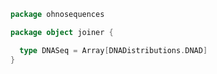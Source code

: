 
```scala
package ohnosequences

package object joiner {

  type DNASeq = Array[DNADistributions.DNAD]
}

```




[test/scala/BestOverlap.scala]: ../../test/scala/BestOverlap.scala.md
[test/scala/Intervals.scala]: ../../test/scala/Intervals.scala.md
[test/scala/Joiner.scala]: ../../test/scala/Joiner.scala.md
[main/scala/DNADistributions.scala]: DNADistributions.scala.md
[main/scala/package.scala]: package.scala.md
[main/scala/intervals.scala]: intervals.scala.md
[main/scala/io.scala]: io.scala.md
[main/scala/bestOverlap.scala]: bestOverlap.scala.md